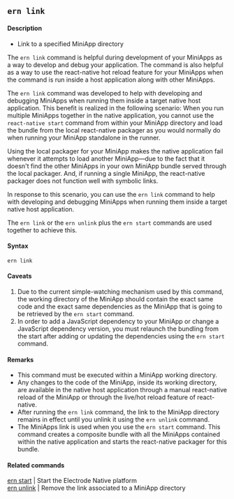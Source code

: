 ## `ern link`

#### Description

* Link to a specified MiniApp directory  

The `ern link` command is helpful during development of your MiniApps as a way to develop and debug your application. The command is also helpful as a way to use the react-native hot reload feature for your MiniApps when the command is run inside a host application along with other MiniApps.   

The `ern link` command was developed to help with developing and debugging MiniApps when running them inside a target native host application. This benefit is realized in the following scenario: When you run multiple MiniApps together in the native application, you cannot use the `react-native start` command from within your MiniApp directory and load the bundle from the local react-native packager as you would normally do when running your MiniApp standalone in the runner.

Using the local packager for your MiniApp makes the native application fail whenever it attempts to load another MiniApp—due to the fact that it doesn't find the other MiniApps in your own MiniApp bundle served through the local packager. And, if running a single MiniApp, the react-native packager does not function well with symbolic links.

In response to this scenario, you can use the `ern link` command to help with developing and debugging MiniApps when running them inside a target native host application.

The `ern link` or the `ern unlink` plus the `ern start` commands are used together to achieve this.

#### Syntax

`ern link`  

#### Caveats

1) Due to the current simple-watching mechanism used by this command, the working directory of the MiniApp should contain the exact same code and the exact same dependencies as the MiniApp that is going to be retrieved by the `ern start` command.   
2) In order to add a JavaScript dependency to your MiniApp or change a JavaScript dependency version, you must relaunch the bundling from the start after adding or updating the dependencies using the `ern start` command.

#### Remarks

* This command must be executed within a MiniApp working directory.  
* Any changes to the code of the MiniApp, inside its working directory, are available in the native host application through a manual react-native reload of the MiniApp or through the live/hot reload feature of react-native.  
* After running the `ern link` command, the link to the MiniApp directory remains in effect until you unlink it using the `ern unlink` command.  
* The MiniApps link is used when you use the `ern start` command. This command creates a composite bundle with all the MiniApps contained within the native application and starts the react-native packager for this bundle.

#### Related commands

 [ern start] | Start the Electrode Native platform  
 [ern unlink] | Remove the link associated to a MiniApp directory
 
 [ern start]: ./start.md
 [ern unlink]: ./unlink.md
